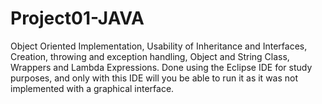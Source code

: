 # Project01-JAVA
Object Oriented Implementation, Usability of Inheritance and Interfaces, Creation, throwing and exception handling, Object and String Class, Wrappers and Lambda Expressions.
Done using the Eclipse IDE for study purposes, and only with this IDE will you be able to run it as it was not implemented with a graphical interface.
